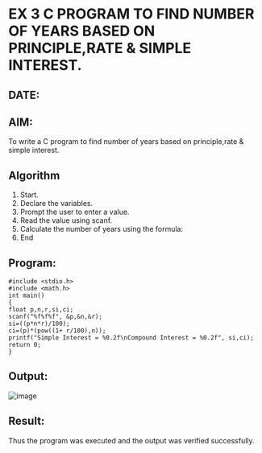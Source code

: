 # EX 3 C PROGRAM TO FIND NUMBER OF YEARS BASED ON PRINCIPLE,RATE & SIMPLE INTEREST.
## DATE:
## AIM:
To write a C program to find number of years based on principle,rate & simple interest.

## Algorithm
1. Start.
2. Declare the variables.
3. Prompt the user to enter a value.
4. Read the value using scanf.
5. Calculate the number of years using the formula:
6. End

## Program:
```
#include <stdio.h>
#include <math.h>
int main()
{
float p,n,r,si,ci;
scanf("%f%f%f", &p,&n,&r);
si=((p*n*r)/100);
ci=(p)*(pow((1+ r/100),n));
printf("Simple Interest = %0.2f\nCompound Interest = %0.2f", si,ci);
return 0;
}

```

## Output:
![image](https://github.com/user-attachments/assets/5f3fe5d4-f6e1-47c3-874d-6dabd983c3f1)


## Result:
Thus the program was executed and the output was verified successfully.
